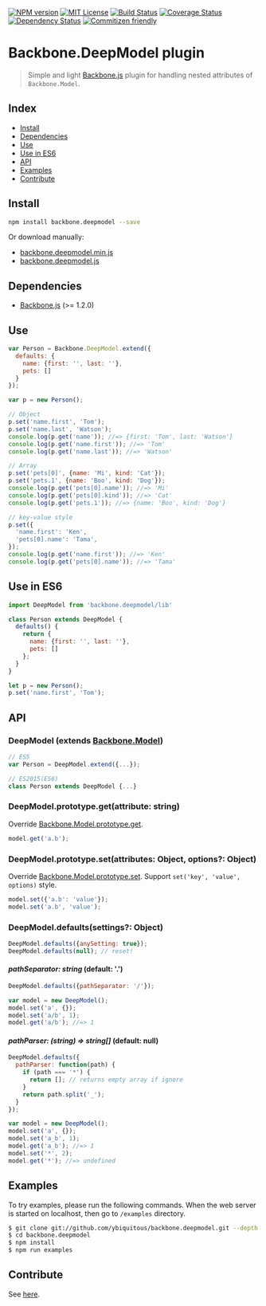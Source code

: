 [![NPM version][npm-version-image]][npm-url]
[![MIT License][license-image]][license-url]
[![Build Status][travis-image]][travis-url]
[![Coverage Status][coverage-image]][coverage-url]
[![Dependency Status][dependency-image]][dependency-url]
[![Commitizen friendly][commitizen-image]][commitizen-url]

# Backbone.DeepModel plugin

> Simple and light [Backbone.js](http://backbonejs.org/) plugin for handling nested attributes of `Backbone.Model`.

## Index

- [Install](#install)
- [Dependencies](#dependencies)
- [Use](#use)
- [Use in ES6](#use-in-es6)
- [API](#api)
- [Examples](#examples)
- [Contribute](#contribute)

## Install

```sh
npm install backbone.deepmodel --save
```

Or download manually:

- [backbone.deepmodel.min.js](dist/backbone.deepmodel.min.js)
- [backbone.deepmodel.js](dist/backbone.deepmodel.js)

## Dependencies

- [Backbone.js](http://backbonejs.org/) (>= 1.2.0)

## Use

```js
var Person = Backbone.DeepModel.extend({
  defaults: {
    name: {first: '', last: ''},
    pets: []
  }
});

var p = new Person();

// Object
p.set('name.first', 'Tom');
p.set('name.last', 'Watson');
console.log(p.get('name')); //=> {first: 'Tom', last: 'Watson'}
console.log(p.get('name.first')); //=> 'Tom'
console.log(p.get('name.last')); //=> 'Watson'

// Array
p.set('pets[0]', {name: 'Mi', kind: 'Cat'});
p.set('pets.1', {name: 'Boo', kind: 'Dog'});
console.log(p.get('pets[0].name')); //=> 'Mi'
console.log(p.get('pets[0].kind')); //=> 'Cat'
console.log(p.get('pets.1')); //=> {name: 'Boo', kind: 'Dog'}

// key-value style
p.set({
  'name.first': 'Ken',
  'pets[0].name': 'Tama',
});
console.log(p.get('name.first')); //=> 'Ken'
console.log(p.get('pets[0].name')); //=> 'Tama'
```

## Use in ES6

```js
import DeepModel from 'backbone.deepmodel/lib'

class Person extends DeepModel {
  defaults() {
    return {
      name: {first: '', last: ''},
      pets: []
    };
  }
}

let p = new Person();
p.set('name.first', 'Tom');
```

## API

### DeepModel (extends [Backbone.Model](http://backbonejs.org/#Model))

```js
// ES5
var Person = DeepModel.extend({...});

// ES2015(ES6)
class Person extends DeepModel {...}
```

### DeepModel.prototype.get(attribute: string)

Override [Backbone.Model.prototype.get](http://backbonejs.org/#Model-get).

```js
model.get('a.b');
```

### DeepModel.prototype.set(attributes: Object, options?: Object)

Override [Backbone.Model.prototype.set](http://backbonejs.org/#Model-set).
Support `set('key', 'value', options)` style.

```js
model.set({'a.b': 'value'});
model.set('a.b', 'value');
```

### DeepModel.defaults(settings?: Object)

```js
DeepModel.defaults({anySetting: true});
DeepModel.defaults(null); // reset!
```

#### _pathSeparator: string_ (default: '.')

```js
DeepModel.defaults({pathSeparator: '/'});

var model = new DeepModel();
model.set('a', {});
model.set('a/b', 1);
model.get('a/b'); //=> 1
```

#### _pathParser: (string) => string[]_ (default: null)

```js
DeepModel.defaults({
  pathParser: function(path) {
    if (path === '*') {
      return []; // returns empty array if ignore
    }
    return path.split('_');
  }
});

var model = new DeepModel();
model.set('a', {});
model.set('a_b', 1);
model.get('a_b'); //=> 1
model.set('*', 2);
model.get('*'); //=> undefined
```

## Examples

To try examples, please run the following commands.
When the web server is started on localhost, then go to `/examples` directory.

```sh
$ git clone git://github.com/ybiquitous/backbone.deepmodel.git --depth 1
$ cd backbone.deepmodel
$ npm install
$ npm run examples
```

## Contribute

See [here](CONTRIBUTING.md).


[license-image]: https://img.shields.io/badge/license-MIT-blue.svg
[license-url]: LICENSE

[npm-url]: https://npmjs.org/package/backbone.deepmodel
[npm-version-image]: https://img.shields.io/npm/v/backbone.deepmodel.svg
[npm-downloads-image]: https://img.shields.io/npm/dm/backbone.deepmodel.svg

[travis-url]: https://travis-ci.org/ybiquitous/backbone.deepmodel
[travis-image]: https://img.shields.io/travis/ybiquitous/backbone.deepmodel.svg

[coverage-url]: https://coveralls.io/github/ybiquitous/backbone.deepmodel
[coverage-image]: https://img.shields.io/coveralls/ybiquitous/backbone.deepmodel.svg

[dependency-url]: https://david-dm.org/ybiquitous/backbone.deepmodel
[dependency-image]: https://img.shields.io/david/ybiquitous/backbone.deepmodel.svg
[dev-dependency-url]: https://david-dm.org/ybiquitous/backbone.deepmodel#info=devDependencies
[dev-dependency-image]: https://img.shields.io/david/dev/ybiquitous/backbone.deepmodel.svg

[commitizen-url]: http://commitizen.github.io/cz-cli/
[commitizen-image]: https://img.shields.io/badge/commitizen-friendly-brightgreen.svg
